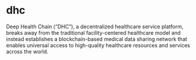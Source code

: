 # dhc
Deep Health Chain (“DHC”), a decentralized healthcare service platform, breaks away from the traditional facility-centered healthcare model and instead establishes a blockchain-based medical data sharing network that enables universal access to high-quality healthcare resources and services across the world. 
